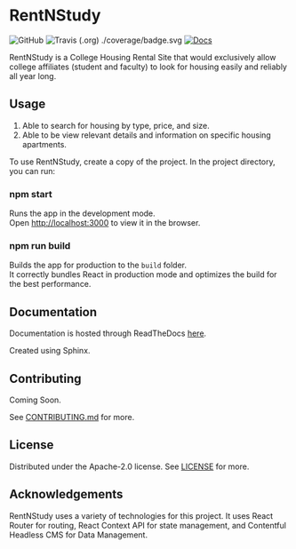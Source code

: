 # RentNStudy

![GitHub](https://img.shields.io/github/license/kamrulhossain5/COMS4995)
![Travis (.org)](https://img.shields.io/travis/kamrulhossain5/RentNStudy)
./coverage/badge.svg
[![Docs](https://img.shields.io/readthedocs/rentnstudy.svg)](https://rentnstudy.readthedocs.io)

RentNStudy is a College Housing Rental Site that would exclusively allow college affiliates (student and faculty) to look for housing easily and reliably all year long.

## Usage

1. Able to search for housing by type, price, and size.
2. Able to be view relevant details and information on specific housing apartments.

To use RentNStudy, create a copy of the project. In the project directory, you can run:

### npm start

Runs the app in the development mode.<br />
Open [http://localhost:3000](http://localhost:3000) to view it in the browser.

### npm run build

Builds the app for production to the `build` folder.<br />
It correctly bundles React in production mode and optimizes the build for the best performance.

## Documentation

Documentation is hosted through ReadTheDocs [here](https://rentnstudy.readthedocs.io/).

Created using Sphinx.

## Contributing

Coming Soon.

See [CONTRIBUTING.md](https://github.com/kamrulhossain5/RentNStudy/blob/master/CONTRIBUTING.md) for more.

## License

Distributed under the Apache-2.0 license. See [LICENSE](https://github.com/kamrulhossain5/RentNStudy/blob/master/LICENSE) for more.

## Acknowledgements

RentNStudy uses a variety of technologies for this project. It uses React Router for routing, React Context API for state management, and Contentful Headless CMS for Data Management.